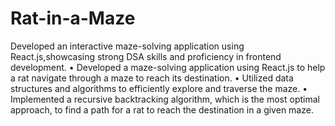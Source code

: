 # Rat-in-a-Maze
Developed an interactive maze-solving application using React.js,showcasing strong DSA skills and proficiency in frontend development.
• Developed a maze-solving application using React.js to help a rat navigate through a maze to reach its destination.
• Utilized data structures and algorithms to efficiently explore and traverse the maze.
• Implemented a recursive backtracking algorithm, which is the most optimal approach, to find a path for a rat to reach the destination in a given maze.
